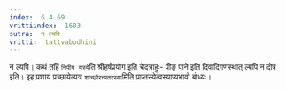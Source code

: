 ```yaml
---
index:  6.4.69
vrittiindex:  1603
sutra:  न ल्यपि
vritti:  tattvabodhini 
---
```


न ल्यपि। कथं तर्हि `निपीय यस्ये`ति श्रीहर्षप्रयोग इति चेदत्राहुः- पीङ् पाने इति दिवादिगणस्थात् ल्यपि न दोष इति। इह प्रशाय प्रच्छायेत्यत्र `शाच्छोरन्यतरस्या`मिति प्राप्तस्येत्वस्याप्यभावो बोध्यः। 

